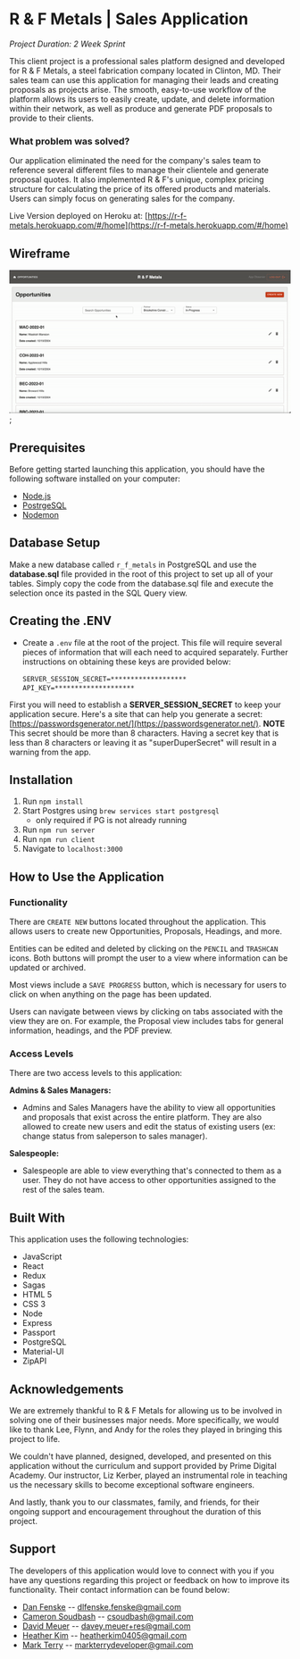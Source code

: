 # **R & F Metals | Sales Application**

*Project Duration: 2 Week Sprint*

This client project is a professional sales platform designed and developed for R & F Metals, a steel fabrication company located in Clinton, MD. Their sales team can use this application for managing their leads and creating proposals as projects arise. The smooth, easy-to-use workflow of the platform allows its users to easily create, update, and delete information within their network, as well as produce and generate PDF proposals to provide to their clients. 

### **What problem was solved?**

Our application eliminated the need for the company's sales team to reference several different files to manage their clientele and generate proposal quotes. It also implemented R & F's unique, complex pricing structure for calculating the price of its offered products and materials. Users can simply focus on generating sales for the company.

Live Version deployed on Heroku at: [https://r-f-metals.herokuapp.com/#/home](https://r-f-metals.herokuapp.com/#/home)

## **Wireframe**

![R & F Metals: Wireframe](./public/Images/application-wireframe.gif);

## **Prerequisites**

Before getting started launching this application, you should have the following software installed on your computer:

- [Node.js](https://nodejs.org/en/)
- [PostrgeSQL](https://www.postgresql.org/)
- [Nodemon](https://nodemon.io/)

## **Database Setup**

Make a new database called `r_f_metals` in PostgreSQL and use the **database.sql** file provided in the root of this project to set up all of your tables. Simply copy the code from the database.sql file and execute the selection once its pasted in the SQL Query view.

## **Creating the .ENV**

* Create a `.env` file at the root of the project. This file will require several pieces of information that will each need to acquired separately. Further instructions on obtaining these keys are provided below:

    ```
    SERVER_SESSION_SECRET=*******************
    API_KEY=********************
    ```

First you will need to establish a **SERVER_SESSION_SECRET** to keep your application secure. Here's a site that can help you generate a secret: [https://passwordsgenerator.net/](https://passwordsgenerator.net/).  **NOTE** This secret should be more than 8 characters.  Having a secret key that is less than 8 characters or leaving it as "superDuperSecret" will result in a warning from the app.

## **Installation**

1. Run `npm install`
2. Start Postgres using `brew services start postgresql`
    - only required if PG is not already running
3. Run `npm run server`
4. Run `npm run client`
5. Navigate to `localhost:3000`

## **How to Use the Application**

### **Functionality**
There are `CREATE NEW` buttons located throughout the application. This allows users to create new Opportunities, Proposals, Headings, and more. 

Entities can be edited and deleted by clicking on the `PENCIL` and `TRASHCAN` icons. Both buttons will prompt the user to a view where information can be updated or archived. 

Most views include a `SAVE PROGRESS` button, which is necessary for users to click on when anything on the page has been updated. 

Users can navigate between views by clicking on tabs associated with the view they are on. For example, the Proposal view includes tabs for general information, headings, and the PDF preview.

### **Access Levels**
There are two access levels to this application:

**Admins & Sales Managers:**
- Admins and Sales Managers have the ability to view all opportunities and proposals that exist across the entire platform. They are also allowed to create new users and edit the status of existing users (ex: change status from saleperson to sales manager).

**Salespeople:**
- Salespeople are able to view everything that's connected to them as a user. They do not have access to other opportunities assigned to the rest of the sales team.

## **Built With**

This application uses the following technologies:

- JavaScript
- React
- Redux
- Sagas
- HTML 5
- CSS 3
- Node
- Express
- Passport
- PostgreSQL
- Material-UI
- ZipAPI

## **Acknowledgements**

We are extremely thankful to R & F Metals for allowing us to be involved in solving one of their businesses major needs. More specifically, we would like to thank Lee, Flynn, and Andy for the roles they played in bringing this project to life. 

We couldn't have planned, designed, developed, and presented on this application without the curriculum and support provided by Prime Digital Academy. Our instructor, Liz Kerber, played an instrumental role in teaching us the necessary skills to become exceptional software engineers. 

And lastly, thank you to our classmates, family, and friends, for their ongoing support and encouragement throughout the duration of this project.

## **Support**

The developers of this application would love to connect with you if you have any questions regarding this project or feedback on how to improve its functionality. Their contact information can be found below:
- [Dan Fenske](https://github.com/danielfenske) -- dlfenske.fenske@gmail.com
- [Cameron Soudbash](https://github.com/csoudbash) -- csoudbash@gmail.com
- [David Meuer](https://github.com/Davey-M) -- davey.meuer+res@gmail.com
- [Heather Kim](https://github.com/heather-h-kim) -- heatherkim0405@gmail.com
- [Mark Terry](hhttps://github.com/MarkTerry3) -- markterrydeveloper@gmail.com
